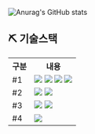 ![Anurag's GitHub stats](https://github-readme-stats.vercel.app/api?username=shovelbox&show_icons=true&theme=tokyonight)

## ⛏ 기술스택
<table>
    <tr>
        <th>구분</th>
        <th>내용</th>
    </tr>
    <tr>
        <td>#1</td>
        <td>
            <img src="https://img.shields.io/badge/.Net-FFC000?style=for-the-badge&logo=.Net&logoColor=black"/>
            <img src="https://img.shields.io/badge/C%23-778CF7?style=for-the-badge&logo=csharp&logoColor=white"/>
            <img src="https://img.shields.io/badge/C++-FE413C?style=for-the-badge&logo=cplusplus&logoColor=white"/>
            <img src="https://img.shields.io/badge/Xaml-1572B6?style=for-the-badge&logo=Xaml&logoColor=white"/>
        </td>
    </tr>
    <tr>
        <td>#2</td>
        <td>
            <img src="https://img.shields.io/badge/visual studio-2C2255?style=for-the-badge&logo=visualstudio&logoColor=white"/>
            <img src="https://img.shields.io/badge/Visual Studio Code-007ACC?style=for-the-badge&logo=VisualStudioCode&logoColor=white"/>
        </td>
    </tr>
    <tr>
        <td>#3</td>
        <td>
            <img src="https://img.shields.io/badge/Mysql-FFCA28?style=for-the-badge&logo=Mysql&logoColor=Black"/>
            <img src="https://img.shields.io/badge/Mssql-F80000?style=for-the-badge&logo=Microsoft SQL Server&logoColor=black"/>
        </td>
    </tr>
    <tr>
        <td>#4</td>
        <td>
            <img src="https://img.shields.io/badge/GitHub-181717?style=for-the-badge&logo=GitHub&logoColor=white"/>
        </td>
    </tr>
</table>
